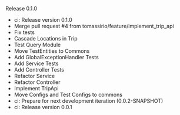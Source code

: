 Release 0.1.0

* ci: Release version 0.1.0
* Merge pull request #4 from tomassirio/feature/implement_trip_api
* Fix tests
* Cascade Locations in Trip
* Test Query Module
* Move TestEntities to Commons
* Add GlobalExceptionHandler Tests
* Add Service Tests
* Add Controller Tests
* Refactor Service
* Refactor Controller
* Implement TripApi
* Move Configs and Test Configs to commons
* ci: Prepare for next development iteration (0.0.2-SNAPSHOT)
* ci: Release version 0.0.1